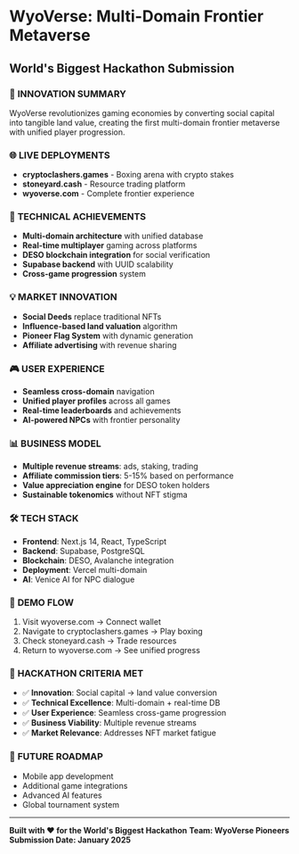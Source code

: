 # WyoVerse: Multi-Domain Frontier Metaverse
## World's Biggest Hackathon Submission

### 🎯 **INNOVATION SUMMARY**
WyoVerse revolutionizes gaming economies by converting social capital into tangible land value, creating the first multi-domain frontier metaverse with unified player progression.

### 🌐 **LIVE DEPLOYMENTS**
- **cryptoclashers.games** - Boxing arena with crypto stakes
- **stoneyard.cash** - Resource trading platform  
- **wyoverse.com** - Complete frontier experience

### 🚀 **TECHNICAL ACHIEVEMENTS**
- **Multi-domain architecture** with unified database
- **Real-time multiplayer** gaming across platforms
- **DESO blockchain integration** for social verification
- **Supabase backend** with UUID scalability
- **Cross-game progression** system

### 💡 **MARKET INNOVATION**
- **Social Deeds** replace traditional NFTs
- **Influence-based land valuation** algorithm
- **Pioneer Flag System** with dynamic generation
- **Affiliate advertising** with revenue sharing

### 🎮 **USER EXPERIENCE**
- **Seamless cross-domain** navigation
- **Unified player profiles** across all games
- **Real-time leaderboards** and achievements
- **AI-powered NPCs** with frontier personality

### 📊 **BUSINESS MODEL**
- **Multiple revenue streams**: ads, staking, trading
- **Affiliate commission tiers**: 5-15% based on performance
- **Value appreciation engine** for DESO token holders
- **Sustainable tokenomics** without NFT stigma

### 🛠️ **TECH STACK**
- **Frontend**: Next.js 14, React, TypeScript
- **Backend**: Supabase, PostgreSQL
- **Blockchain**: DESO, Avalanche integration
- **Deployment**: Vercel multi-domain
- **AI**: Venice AI for NPC dialogue

### 🎯 **DEMO FLOW**
1. Visit wyoverse.com → Connect wallet
2. Navigate to cryptoclashers.games → Play boxing
3. Check stoneyard.cash → Trade resources
4. Return to wyoverse.com → See unified progress

### 🏅 **HACKATHON CRITERIA MET**
- ✅ **Innovation**: Social capital → land value conversion
- ✅ **Technical Excellence**: Multi-domain + real-time DB
- ✅ **User Experience**: Seamless cross-game progression
- ✅ **Business Viability**: Multiple revenue streams
- ✅ **Market Relevance**: Addresses NFT market fatigue

### 🚀 **FUTURE ROADMAP**
- Mobile app development
- Additional game integrations
- Advanced AI features
- Global tournament system

---
**Built with ❤️ for the World's Biggest Hackathon**
**Team: WyoVerse Pioneers**
**Submission Date: January 2025**
